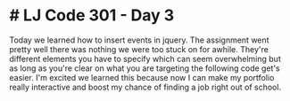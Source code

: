 <h1> # LJ Code 301 - Day 3 </h1>
Today we learned how to insert events in jquery. The assignment went pretty well there was nothing we were too stuck on for awhile. They're different elements you have to specify which can seem overwhelming but as long as you're clear on what you are targeting the following code get's easier. I'm excited we learned this because now I can make my portfolio really interactive and boost my chance of finding a job right out of school. 
